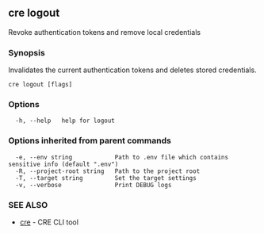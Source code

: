 ## cre logout

Revoke authentication tokens and remove local credentials

### Synopsis

Invalidates the current authentication tokens and deletes stored credentials.

```
cre logout [flags]
```

### Options

```
  -h, --help   help for logout
```

### Options inherited from parent commands

```
  -e, --env string            Path to .env file which contains sensitive info (default ".env")
  -R, --project-root string   Path to the project root
  -T, --target string         Set the target settings
  -v, --verbose               Print DEBUG logs
```

### SEE ALSO

* [cre](cre.md)	 - CRE CLI tool

